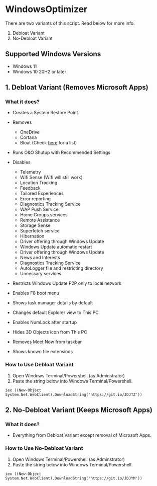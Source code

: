 # WindowsOptimizer
There are two variants of this script. Read below for more info.
1. Debloat Variant
2. No-Debloat Variant


## Supported Windows Versions
- Windows 11
- Windows 10 20H2 or later


## 1. Debloat Variant (Removes Microsoft Apps)

### What it does?
- Creates a System Restore Point.
- Removes 
    - OneDrive
    - Cortana
    - Bloat (Check [here](https://github.com/haridhayal11/WindowsOptimizer/blob/main/optimizer.ps1#L84) for a list)
- Runs O&O Shutup with Recommended Settings
- Disables 
    - Telemetry
    - Wifi Sense (Wifi will still work)
    - Location Tracking
    - Feedback
    - Tailored Experiences
    - Error reporting
    - Diagnostics Tracking Service
    - WAP Push Service
    - Home Groups services
    - Remote Assistance
    - Storage Sense
    - Superfetch service
    - Hibernation
    - Driver offering through Windows Update
    - Windows Update automatic restart
    - Driver offering through Windows Update
    - News and Interests
    - Diagnostics Tracking Service
    - AutoLogger file and restricting directory
    - Unnessary services

- Restricts Windows Update P2P only to local network    
- Enables F8 boot menu
- Shows task manager details by default
- Changes default Explorer view to This PC
- Enables NumLock after startup
- Hides 3D Objects icon from This PC
- Removes Meet Now from taskbar
- Shows known file extensions

### How to Use Debloat Variant
1. Open Windows Terminal/Powershell (as Adminstrator)
2. Paste the string below into Windows Terminal/Powershell.
```
iex ((New-Object System.Net.WebClient).DownloadString('https://git.io/JDJTZ'))
```


## 2. No-Debloat Variant (Keeps Microsoft Apps)

### What it does?
- Everything from Debloat Variant except removal of Microsoft Apps.

### How to Use No-Debloat Variant
1. Open Windows Terminal/Powershell (as Adminstrator)
2. Paste the string below into Windows Terminal/Powershell.
```
iex ((New-Object System.Net.WebClient).DownloadString('https://git.io/JDJYM'))
```
